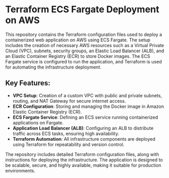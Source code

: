 # Terraform ECS Fargate Deployment on AWS

This repository contains the Terraform configuration files used to deploy a containerized web application on AWS using ECS Fargate. The setup includes the creation of necessary AWS resources such as a Virtual Private Cloud (VPC), subnets, security groups, an Elastic Load Balancer (ALB), and an Elastic Container Registry (ECR) to store Docker images. The ECS Fargate service is configured to run the application, and Terraform is used for automating the infrastructure deployment.

## Key Features:

- **VPC Setup**: Creation of a custom VPC with public and private subnets, routing, and NAT Gateway for secure internet access.
- **ECR Configuration**: Storing and managing the Docker image in Amazon Elastic Container Registry (ECR).
- **ECS Fargate Service**: Defining an ECS service running containerized applications on Fargate.
- **Application Load Balancer (ALB)**: Configuring an ALB to distribute traffic across ECS tasks, ensuring high availability.
- **Terraform Automation**: All infrastructure components are deployed using Terraform for repeatability and version control.

The repository includes detailed Terraform configuration files, along with instructions for deploying the infrastructure. The application is designed to be scalable, secure, and highly available, making it suitable for production environments.
